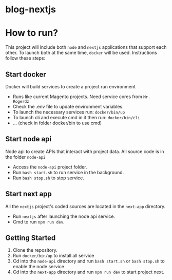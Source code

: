 # blog-nextjs

# How to run?

This project will include both `node` and `nextjs` applications that support each other. To launch both at the same time, `docker` will be used. Instructions follow these steps:

## Start docker
Docker will build services to create a project run environment
- Runs like current Magento projects. Need service cores from `Mr. Rogerdz`
- Check the .env file to update environment variables.
- To launch the necessary services run: `docker/bin/up`
- To launch cli and execute cmd in it then run: `docker/bin/cli`
- ... (check in folder docker/bin to use cmd)

## Start node api
Node api to create APIs that interact with project data. All source code is in the folder `node-api`

- Access the `node-api` project folder.
- Run `bash start.sh` to run service in the background.
- Run `bash stop.sh` to stop service.

## Start next app
All the `nextjs` project's coded sources are located in the `next-app` directory.

- Run `nextjs` after launching the node api service.
- Cmd to run `npm run dev`.


## Getting Started
1. Clone the repository.
2. Run `docker/bin/up` to install all service
3. Cd into the `node-api` directory and run `bash start.sh` or `bash stop.sh` to enable the node service
4. Cd into the `next-app` directory and run `npm run dev` to start project next.